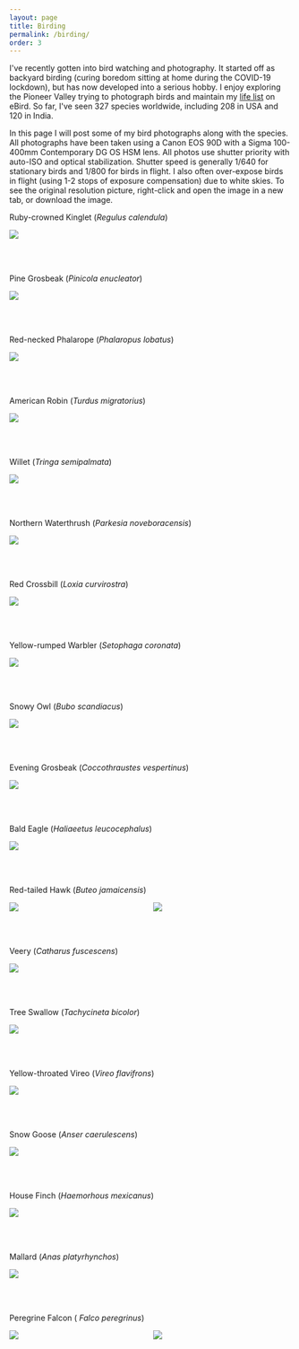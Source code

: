 ```yaml
---
layout: page
title: Birding
permalink: /birding/
order: 3
---
```


I've recently gotten into bird watching and photography. It started off as backyard birding (curing boredom sitting at home during the COVID-19 lockdown), but has now developed into a serious hobby. I enjoy exploring the Pioneer Valley trying to photograph birds and maintain my [life list](https://ebird.org/profile/MTgwMDY0OQ/world) on eBird. So far, I've seen 327 species worldwide, including 208 in USA and 120 in India.

In this page I will post some of my bird photographs along with the species. All photographs have been taken using a Canon EOS 90D with a Sigma 100-400mm Contemporary DG OS HSM lens. All photos use shutter priority with auto-ISO and optical stabilization. Shutter speed is generally 1/640 for stationary birds and 1/800 for birds in flight. I also often over-expose birds in flight (using 1-2 stops of exposure compensation) due to white skies. To see the original resolution picture, right-click and open the image in a new tab, or download the image.

<p style="text-align: center;">

<p>Ruby-crowned Kinglet (<i>Regulus calendula</i>)</p>
<img src="{{ site.url }}/assets/birding/kinglet.jpg" />

<br /><br />

<p>Pine Grosbeak (<i>Pinicola enucleator</i>)</p>
<img src="{{ site.url }}/assets/birding/pine_grosbeak.jpg" />

<br /><br />

<p>Red-necked Phalarope (<i>Phalaropus lobatus</i>)</p>
<img src="{{ site.url }}/assets/birding/red_necked_phalarope.jpg" />

<br /><br />

<p>American Robin (<i>Turdus migratorius</i>)</p>
<img src="{{ site.url }}/assets/birding/robin.jpg" />

<br /><br />

<p>Willet (<i>Tringa semipalmata</i>)</p>
<img src="{{ site.url }}/assets/birding/willet.jpg" />

<br /><br />

<p>Northern Waterthrush (<i>Parkesia noveboracensis</i>)</p>
<img src="{{ site.url }}/assets/birding/northern_waterthrush.jpg" />

<br /><br />

<p>Red Crossbill (<i>Loxia curvirostra</i>)</p>
<img src="{{ site.url }}/assets/birding/red_crossbill.jpg" />

<br /><br />

<p>Yellow-rumped Warbler (<i>Setophaga coronata</i>)</p>
<img src="{{ site.url }}/assets/birding/yellow_rumped_warbler.jpg" />

<br /><br />

<p>Snowy Owl (<i>Bubo scandiacus</i>)</p>
<img src="{{ site.url }}/assets/birding/snowy.jpg" />

<br /><br />

<p>Evening Grosbeak (<i>Coccothraustes vespertinus</i>)</p>
<img src="{{ site.url }}/assets/birding/evening_grosbeak.jpg" />

<br /><br />

<p>Bald Eagle (<i>Haliaeetus leucocephalus</i>)</p>
<img src="{{ site.url }}/assets/birding/bald_eagle.jpg" />

<br /><br />

<p>Red-tailed Hawk (<i>Buteo jamaicensis</i>)</p>
<div class="image123">
<div class="imgContainer" style="width: 49%;">
<img src="{{ site.url }}/assets/birding/red_tail_1.JPG"  />
</div>
<div class="imgContainer" style="width: 49%; float: right;">
<img src="{{ site.url }}/assets/birding/red_tail_2.JPG"  />
</div>
</div>

<br /><br />

<p>Veery (<i>Catharus fuscescens</i>)</p>
<img src="{{ site.url }}/assets/birding/veery.jpg" />

<br /><br />

<p>Tree Swallow (<i>Tachycineta bicolor</i>)</p>
<img src="{{ site.url }}/assets/birding/tree_swallow.jpg" />

<br /><br />

<p>Yellow-throated Vireo (<i>Vireo flavifrons</i>)</p>
<img src="{{ site.url }}/assets/birding/yellow_throat_vireo.JPG" />

<br /><br />

<p>Snow Goose (<i>Anser caerulescens</i>)</p>
<img src="{{ site.url }}/assets/birding/snow_goose.jpg" />

<br /><br />

<p>House Finch (<i>Haemorhous mexicanus</i>)</p>
<img src="{{ site.url }}/assets/birding/finch.jpg" />

<br /><br />

<p>Mallard (<i>Anas platyrhynchos</i>)</p>

<img src="{{ site.url }}/assets/birding/mallard.jpg" />

<br /><br />

<!-- <p>Red-winged Blackbird (<i>Agelaius phoeniceus</i>)</p>
<img src="{{ site.url }}/assets/birding/redwing.jpg" />

<br /><br /> -->

<!-- <p>Barred Owl (<i>Strix varia</i>)</p>
<div class="image123">
<div class="imgContainer" style="width: 49%;">
<img src="{{ site.url }}/assets/birding/barred_owl_1.JPG" />
</div>
<div class="imgContainer" style="width: 49%; float:right;">
<img src="{{ site.url }}/assets/birding/barred_owl_3.JPG" />
</div>
</div>

<div class="imgContainer">
<img src="{{ site.url }}/assets/birding/barred_owl_2.JPG" />
</div>

<br /><br /> -->

<p>Peregrine Falcon (<i> Falco peregrinus</i>)</p>
<div class="image123">
<div class="imgContainer" style="width: 49%;">
<img src="{{ site.url }}/assets/birding/falcon_1.JPG" />
</div>
<div class="imgContainer" style="width: 49%; float:right;">
<img src="{{ site.url }}/assets/birding/falcon_2.JPG" />
</div>
</div>

<br /><br />

<!-- <p>American Tree Sparrow (<i>Spizelloides arborea</i>)</p>
<img src="{{ site.url }}/assets/birding/sparrow_1.jpg" /> -->

<!-- <br />

<img src="{{ site.url }}/assets/birding/sparrow_2.jpg" />

<br /><br /> -->


<style>
.imgContainer{
    display:inline-block;
}
</style>
